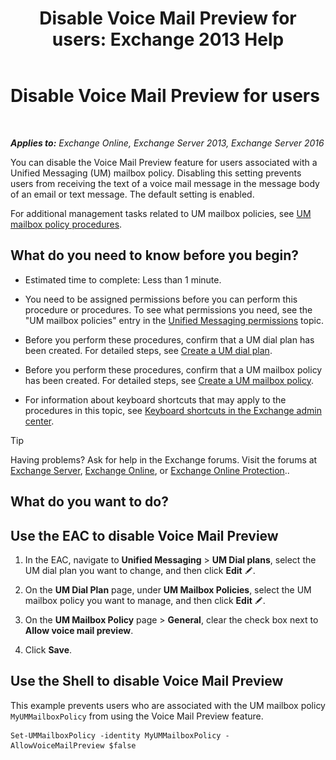 ﻿---
title: 'Disable Voice Mail Preview for users: Exchange 2013 Help'
TOCTitle: Disable Voice Mail Preview for users
ms:assetid: 362fed13-3a9c-4111-bfa4-8c45ab6a3a01
ms:mtpsurl: https://technet.microsoft.com/en-us/library/Dd335199(v=EXCHG.150)
ms:contentKeyID: 49315386
ms.date: 12/10/2017
mtps_version: v=EXCHG.150
---

# Disable Voice Mail Preview for users

 

_**Applies to:** Exchange Online, Exchange Server 2013, Exchange Server 2016_


You can disable the Voice Mail Preview feature for users associated with a Unified Messaging (UM) mailbox policy. Disabling this setting prevents users from receiving the text of a voice mail message in the message body of an email or text message. The default setting is enabled.

For additional management tasks related to UM mailbox policies, see [UM mailbox policy procedures](um-mailbox-policy-procedures-exchange-2013-help.md).

## What do you need to know before you begin?

  - Estimated time to complete: Less than 1 minute.

  - You need to be assigned permissions before you can perform this procedure or procedures. To see what permissions you need, see the "UM mailbox policies" entry in the [Unified Messaging permissions](unified-messaging-permissions-exchange-2013-help.md) topic.

  - Before you perform these procedures, confirm that a UM dial plan has been created. For detailed steps, see [Create a UM dial plan](create-a-um-dial-plan-exchange-2013-help.md).

  - Before you perform these procedures, confirm that a UM mailbox policy has been created. For detailed steps, see [Create a UM mailbox policy](create-a-um-mailbox-policy-exchange-2013-help.md).

  - For information about keyboard shortcuts that may apply to the procedures in this topic, see [Keyboard shortcuts in the Exchange admin center](keyboard-shortcuts-in-the-exchange-admin-center-exchange-online-protection-help.md).


> [!TIP]
> Having problems? Ask for help in the Exchange forums. Visit the forums at <A href="https://go.microsoft.com/fwlink/p/?linkid=60612">Exchange Server</A>, <A href="https://go.microsoft.com/fwlink/p/?linkid=267542">Exchange Online</A>, or <A href="https://go.microsoft.com/fwlink/p/?linkid=285351">Exchange Online Protection</A>..



## What do you want to do?

## Use the EAC to disable Voice Mail Preview

1.  In the EAC, navigate to **Unified Messaging** \> **UM Dial plans**, select the UM dial plan you want to change, and then click **Edit** ![Edit icon](images/JJ218640.6f53ccb2-1f13-4c02-bea0-30690e6ea71d(EXCHG.150).gif "Edit icon").

2.  On the **UM Dial Plan** page, under **UM Mailbox Policies**, select the UM mailbox policy you want to manage, and then click **Edit** ![Edit icon](images/JJ218640.6f53ccb2-1f13-4c02-bea0-30690e6ea71d(EXCHG.150).gif "Edit icon").

3.  On the **UM Mailbox Policy** page \> **General**, clear the check box next to **Allow voice mail preview**.

4.  Click **Save**.

## Use the Shell to disable Voice Mail Preview

This example prevents users who are associated with the UM mailbox policy `MyUMMailboxPolicy` from using the Voice Mail Preview feature.

    Set-UMMailboxPolicy -identity MyUMMailboxPolicy - AllowVoiceMailPreview $false

